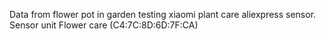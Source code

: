 Data from flower pot in garden testing xiaomi plant care aliexpress sensor.
Sensor unit Flower care (C4:7C:8D:6D:7F:CA)
